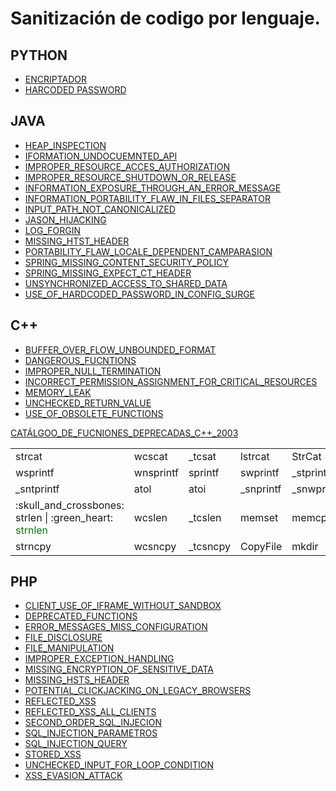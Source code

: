 # Sanitización de codigo por lenguaje.

## PYTHON


* [ENCRIPTADOR](Python/ENCRIPTACION/readme.md)
* [HARCODED PASSWORD](Python/HARCODED_PASSWORD/HarcodedPassword.py)

## JAVA

* [HEAP_INSPECTION](JAVA/HEAP_INSPECTION.java)
* [IFORMATION_UNDOCUEMNTED_API](JAVA/IFORMATION_UNDOCUEMNTED_API.java)
* [IMPROPER_RESOURCE_ACCES_AUTHORIZATION](JAVA/IMPROPER_RESOURCE_ACCES_AUTHORIZATION.java)
* [IMPROPER_RESOURCE_SHUTDOWN_OR_RELEASE](JAVA/IMPROPER_RESOURCE_SHUTDOWN_OR_RELEASE.java)
* [INFORMATION_EXPOSURE_THROUGH_AN_ERROR_MESSAGE](JAVA/INFORMATION_EXPOSURE_THROUGH_AN_ERROR_MESSAGE.java)
* [INFORMATION_PORTABILITY_FLAW_IN_FILES_SEPARATOR](JAVA/INFORMATION_PORTABILITY_FLAW_IN_FILES_SEPARATOR.java)
* [INPUT_PATH_NOT_CANONICALIZED](JAVA/INPUT_PATH_NOT_CANONICALIZED.java)
* [JASON_HIJACKING](JAVA/JASON_HIJACKING.java)
* [LOG_FORGIN](JAVA/LOG_FORGIN.java)
* [MISSING_HTST_HEADER](JAVA/MISSING_HTST_HEADER.java)
* [PORTABILITY_FLAW_LOCALE_DEPENDENT_CAMPARASION](JAVA/PORTABILITY_FLAW_LOCALE_DEPENDENT_CAMPARASION.java)
* [SPRING_MISSING_CONTENT_SECURITY_POLICY](JAVA/SPRING_MISSING_CONTENT_SECURITY_POLICY.java)
* [SPRING_MISSING_EXPECT_CT_HEADER](JAVA/SPRING_MISSING_EXPECT_CT_HEADER.java)
* [UNSYNCHRONIZED_ACCESS_TO_SHARED_DATA](JAVA/UNSYNCHRONIZED_ACCESS_TO_SHARED_DATA.java)
* [USE_OF_HARDCODED_PASSWORD_IN_CONFIG_SURGE](JAVA/USE_OF_HARDCODED_PASSWORD_IN_CONFIG_SURGE.java)

## C++ 

* [BUFFER_OVER_FLOW_UNBOUNDED_FORMAT](C_PP/BUFFER_OVER_FLOW_UNBOUNDED_FORMAT.cpp)
* [DANGEROUS_FUCNTIONS](C_PP/DANGEROUS_FUCNTIONS.cpp)
* [IMPROPER_NULL_TERMINATION](C_PP/IMPROPER_NULL_TERMINATION.cpp)
* [INCORRECT_PERMISSION_ASSIGNMENT_FOR_CRITICAL_RESOURCES](C_PP/INCORRECT_PERMISSION_ASSIGNMENT_FOR_CRITICAL_RESOURCES.cpp)
* [MEMORY_LEAK](C_PP/MEMORY_LEAK.cpp)
* [UNCHECKED_RETURN_VALUE](C_PP/UNCHECKED_RETURN_VALUE.cpp)
* [USE_OF_OBSOLETE_FUNCTIONS](C_PP/USE_OF_OBSOLETE_FUNCTIONS.cpp)

[CATÁLGOO_DE_FUCNIONES_DEPRECADAS_C++_2003](C_PP/cpp_2003/CAT_FUNC_DEPRECATED_2003.md)

<table>
    <tr>
        <td>strcat</td>
        <td>wcscat</td>
        <td>_tcsat</td>
        <td>lstrcat</td>
        <td>StrCat</td>
    </tr>
    <tr>
        <td>wsprintf</td>
        <td>wnsprintf</td>
        <td>sprintf</td>
        <td>swprintf</td>
        <td>_stprintf</td>
    </tr>
    <tr>
        <td>_sntprintf</td>
        <td>atol</td>
        <td>atoi</td>
        <td>_snprintf</td>
        <td>_snwprintf</td>
    </tr>
    <tr>
        <td> :skull_and_crossbones: strlen | :green_heart: <span style="color:green;">strnlen</span></td>
        <td>wcslen</td>
        <td>_tcslen</td>
        <td>memset</td>
        <td>memcpy</td>
    </tr>
    <tr>
        <td>strncpy</td>
        <td>wcsncpy</td>
        <td>_tcsncpy</td>
        <td>CopyFile</td>
        <td>mkdir</td>
    </tr>
</table>

## PHP
* [CLIENT_USE_OF_IFRAME_WITHOUT_SANDBOX](PHP/CLIENT_USE_OF_IFRAME_WITHOUT_SANDBOX.php)
* [DEPRECATED_FUNCTIONS](PHP/DEPRECATED_FUNCTIONS.php)
* [ERROR_MESSAGES_MISS_CONFIGURATION](PHP/ERROR_MESSAGES_MISS_CONFIGURATION.php)
* [FILE_DISCLOSURE](PHP/FILE_DISCLOSURE.php)
* [FILE_MANIPULATION](PHP/FILE_MANIPULATION.php)
* [IMPROPER_EXCEPTION_HANDLING](PHP/IMPROPER_EXCEPTION_HANDLING.php)
* [MISSING_ENCRYPTION_OF_SENSITIVE_DATA](PHP/MISSING_ENCRYPTION_OF_SENSITIVE_DATA.php)
* [MISSING_HSTS_HEADER](PHP/MISSING_HSTS_HEADER.php)
* [POTENTIAL_CLICKJACKING_ON_LEGACY_BROWSERS](PHP/POTENTIAL_CLICKJACKING_ON_LEGACY_BROWSERS.php)
* [REFLECTED_XSS](PHP/REFLECTED_XSS.php)
* [REFLECTED_XSS_ALL_CLIENTS](PHP/REFLECTED_XSS_ALL_CLIENTS.php)
* [SECOND_ORDER_SQL_INJECION](PHP/SECOND_ORDER_SQL_INJECION.php)
* [SQL_INJECTION_PARAMETROS](PHP/SQL_INJECTION/SQL_INJECTION_PARAMETROS.php)
* [SQL_INJECTION_QUERY](PHP/SQL_INJECTION/SQL_INJECTION_QUERY.php)
* [STORED_XSS](PHP/STORED_XSS.php)
* [UNCHECKED_INPUT_FOR_LOOP_CONDITION](PHP/UNCHECKED_INPUT_FOR_LOOP_CONDITION.php)
* [XSS_EVASION_ATTACK](PHP/XSS_EVASION_ATTACK.php)

